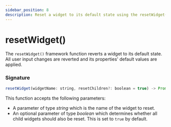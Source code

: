```yaml
---
sidebar_position: 8
description: Reset a widget to its default state using the resetWidget() Appsmith framework function.
---
```


# resetWidget()

The `resetWidget()` framework function reverts a widget to its default state. All user input changes are reverted and its properties' default values are applied.

### Signature

```javascript
resetWidget(widgetName: string, resetChildren?: boolean = true) -> Promise
```

This function accepts the following parameters:
* A parameter of type _string_ which is the name of the widget to reset.
* An optional parameter of type _boolean_ which determines whether all child widgets should also be reset. This is set to `true` by default.

